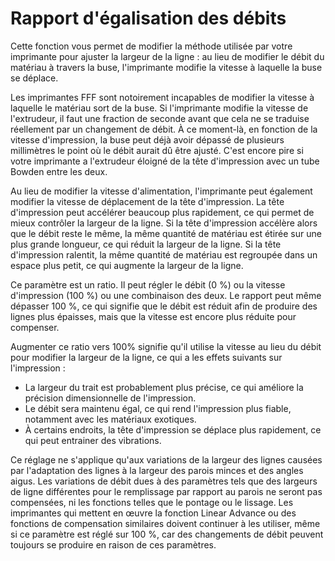 Rapport d'égalisation des débits
====
Cette fonction vous permet de modifier la méthode utilisée par votre imprimante pour ajuster la largeur de la ligne : au lieu de modifier le débit du matériau à travers la buse, l'imprimante modifie la vitesse à laquelle la buse se déplace.

Les imprimantes FFF sont notoirement incapables de modifier la vitesse à laquelle le matériau sort de la buse. Si l'imprimante modifie la vitesse de l'extrudeur, il faut une fraction de seconde avant que cela ne se traduise réellement par un changement de débit. À ce moment-là, en fonction de la vitesse d'impression, la buse peut déjà avoir dépassé de plusieurs millimètres le point où le débit aurait dû être ajusté. C'est encore pire si votre imprimante a l'extrudeur éloigné de la tête d'impression avec un tube Bowden entre les deux.

Au lieu de modifier la vitesse d'alimentation, l'imprimante peut également modifier la vitesse de déplacement de la tête d'impression. La tête d'impression peut accélérer beaucoup plus rapidement, ce qui permet de mieux contrôler la largeur de la ligne. Si la tête d'impression accélère alors que le débit reste le même, la même quantité de matériau est étirée sur une plus grande longueur, ce qui réduit la largeur de la ligne. Si la tête d'impression ralentit, la même quantité de matériau est regroupée dans un espace plus petit, ce qui augmente la largeur de la ligne.

Ce paramètre est un ratio. Il peut régler le débit (0 %) ou la vitesse d'impression (100 %) ou une combinaison des deux. Le rapport peut même dépasser 100 %, ce qui signifie que le débit est réduit afin de produire des lignes plus épaisses, mais que la vitesse est encore plus réduite pour compenser.

Augmenter ce ratio vers 100% signifie qu'il utilise la vitesse au lieu du débit pour modifier la largeur de la ligne, ce qui a les effets suivants sur l'impression :
* La largeur du trait est probablement plus précise, ce qui améliore la précision dimensionnelle de l'impression.
* Le débit sera maintenu égal, ce qui rend l'impression plus fiable, notamment avec les matériaux exotiques.
* À certains endroits, la tête d'impression se déplace plus rapidement, ce qui peut entrainer des vibrations.

Ce réglage ne s'applique qu'aux variations de la largeur des lignes causées par l'adaptation des lignes à la largeur des parois minces et des angles aigus. Les variations de débit dues à des paramètres tels que des largeurs de ligne différentes pour le remplissage par rapport au parois ne seront pas compensées, ni les fonctions telles que le pontage ou le lissage. Les imprimantes qui mettent en œuvre la fonction Linear Advance ou des fonctions de compensation similaires doivent continuer à les utiliser, même si ce paramètre est réglé sur 100 %, car des changements de débit peuvent toujours se produire en raison de ces paramètres.